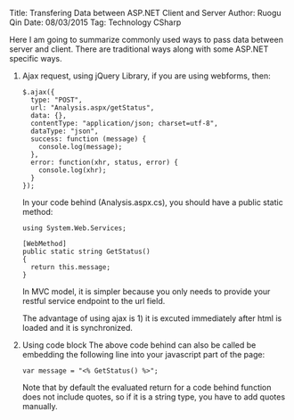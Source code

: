 Title: Transfering Data between ASP.NET Client and Server
Author: Ruogu Qin
Date: 08/03/2015
Tag: Technology
     CSharp

Here I am going to summarize commonly used ways to pass data between server and client. There are traditional ways along with some ASP.NET specific ways.

1. Ajax request, using jQuery Library, if you are using webforms, then:

    ~~~~{.js}
    $.ajax({
      type: "POST",
      url: "Analysis.aspx/getStatus",
      data: {},
      contentType: "application/json; charset=utf-8",
      dataType: "json",
      success: function (message) {
        console.log(message);
      },
      error: function(xhr, status, error) {
        console.log(xhr);
      }
    });
    ~~~~

    In your code behind (Analysis.aspx.cs), you should have a public static method:

    ~~~~{.cs}
    using System.Web.Services;

    [WebMethod]
    public static string GetStatus()
    {
      return this.message;
    }
    ~~~~

    In MVC model, it is simpler because you only needs to provide your restful service endpoint to the url field.

    The advantage of using ajax is 1) it is excuted immediately after html is loaded and it is synchronized.

2. Using code block
    The above code behind can also be called be embedding the following line into your javascript part of the page:

    ~~~~{.cs}
    var message = "<% GetStatus() %>";
    ~~~~

    Note that by default the evaluated return for a code behind function does not include quotes, so if it is a string type, you have to add quotes manually.
